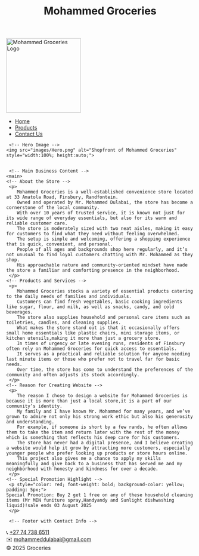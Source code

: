 <!DOCTYPE html>
<html lang="en">
<head>
    <meta charset="UTF-8">
	<meta name="viewport" content="width=device-width, initial-scale=1.0">
    <title>Mohammed Groceries</title>
	<link rel="StyleSheet" href="StyleSheet/styles.css">
	<link rel="icon" href="images/logo.png" type="image/png">

</head>

<body>
    <!-- Website Header -->
    <Header> 
     <h1>Mohammed Groceries</h1>
	</header>
	<!-- Business Logo -->
	 <img src="images/logo.png" alt="Mohammed Groceries Logo" width="200">
	<!-- Navigation Bar -->
	<nav>
     <ul>
        <li><a href="index.html">Home</a></li>
        <li><a href="products.html">Products</a></li>
        <li><a href="contact.html">Contact Us</a></li>
     </ul>
    </nav>
	
	 <!-- Hero Image -->
	<img src="images/Hero.png" alt="Shopfront of Mohammed Groceries" style="width:100%; height:auto;">
	

	 <!-- Main Business Content -->
    <main>
	<!-- About the Store -->
     <p>
        Mohammed Groceries is a well-established convenience store located at 33 Amatola Road, Finsbury, Randfontein.
		Owned and operated by Mr. Mohammed Dulabai, the store has become a cornerstone of the local community. 
		With over 10 years of trusted service, it is known not just for its wide range of everyday essentials, but also for its warm and reliable customer care.
		The store is moderately sized with two neat aisles, making it easy for customers to find what they need without feeling overwhelmed.
		The setup is simple and welcoming, offering a shopping experience that is quick, convenient, and personal.
		People of all ages and backgrounds shop here regularly, and it’s not unusual to find loyal customers chatting with Mr. Mohammed as they shop.
		His approachable nature and community-oriented mindset have made the store a familiar and comforting presence in the neighborhood.
     </p>
    <!-- Products and Services -->
     <p>
        Mohammed Groceries stocks a variety of essential products catering to the daily needs of families and individuals. 
		Customers can find fresh vegetables, basic cooking ingredients like sugar, flour, and milk, as well as snacks, candy, and cold beverages. 
		The store also supplies household and personal care items such as toiletries, candles, and cleaning supplies.
		What makes the store stand out is that it occasionally offers small home essentials like plastic chairs, mini storage items, or kitchen utensils,making it more than just a grocery store.
		In times of urgency or late evening runs, residents of Finsbury often rely on Mohammed Groceries for quick access to essentials.
		It serves as a practical and reliable solution for anyone needing last minute items or those who prefer not to travel far for basic needs.
		Over time, the store has come to understand the preferences of the community and often adjusts its stock accordingly.
     </p>
    <!-- Reason for Creating Website -->
     <p>
        The reason I chose to design a website for Mohammed Groceries is because it is more than just a local store,it is a part of our community’s identity. 
		My family and I have known Mr. Mohammed for many years, and we’ve grown to admire not only his strong work ethic but also his generosity and understanding. 
		For example, if someone is short by a few rands, he often allows them to take the item and return later with the rest of the money which is something that reflects his deep care for his customers.
		The store has never had a digital presence, and I believe creating a website would help it grow by attracting more customers, especially younger people who prefer looking up products or store hours online.
		This project also gives me a chance to apply my skills meaningfully and give back to a business that has served me and my neighborhood with honesty and kindness for over a decade.
     </p>
	<!-- Special Promotion Highlight -->
	 <p style="color: red; font-weight: bold; background-color: yellow; padding: 5px;">
    Special Promotion: Buy 2 get 1 free on any of these household cleaning items (Mr MIN funiture spray,Handyandy and Sunlight dishwashing liquid)!sale ends 03 August 2025
     </p>

 <div></div>
 
 <figure>
    <figcaption></figcaption>
</figure>

</main>

     <!-- Footer with Contact Info -->
<footer>
    <p>
        📞 <a href="tel:+27747386511">+27 74 738 6511</a><br>
        ✉️ <a href="mailto:mohammeddulabai@gmail.com">mohammeddulabai@gmail.com</a><br>
        &copy; 2025 Groceries
    </p>
</footer>

</body>
</html>
